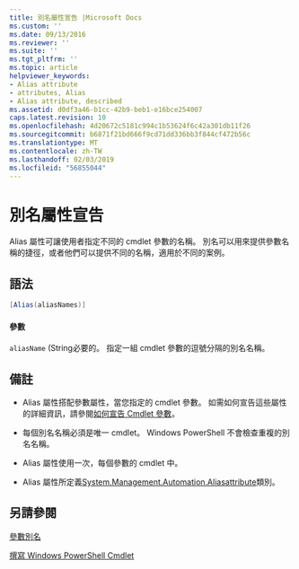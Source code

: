 ```yaml
---
title: 別名屬性宣告 |Microsoft Docs
ms.custom: ''
ms.date: 09/13/2016
ms.reviewer: ''
ms.suite: ''
ms.tgt_pltfrm: ''
ms.topic: article
helpviewer_keywords:
- Alias attribute
- attributes, Alias
- Alias attribute, described
ms.assetid: d0df3a46-b1cc-42b9-beb1-e16bce254007
caps.latest.revision: 10
ms.openlocfilehash: 4d20672c5181c994c1b53624f6c42a301db11f26
ms.sourcegitcommit: b6871f21bd666f9cd71dd336bb3f844cf472b56c
ms.translationtype: MT
ms.contentlocale: zh-TW
ms.lasthandoff: 02/03/2019
ms.locfileid: "56855044"
---
```

# <a name="alias-attribute-declaration"></a>別名屬性宣告

Alias 屬性可讓使用者指定不同的 cmdlet 參數的名稱。 別名可以用來提供參數名稱的捷徑，或者他們可以提供不同的名稱，適用於不同的案例。

## <a name="syntax"></a>語法

```csharp
[Alias(aliasNames)]
```

#### <a name="parameters"></a>參數

`aliasName` (String必要的。 指定一組 cmdlet 參數的逗號分隔的別名名稱。

## <a name="remarks"></a>備註

- Alias 屬性搭配參數屬性，當您指定的 cmdlet 參數。 如需如何宣告這些屬性的詳細資訊，請參閱[如何宣告 Cmdlet 參數](./how-to-declare-cmdlet-parameters.md)。

- 每個別名名稱必須是唯一 cmdlet。 Windows PowerShell 不會檢查重複的別名名稱。

- Alias 屬性使用一次，每個參數的 cmdlet 中。

- Alias 屬性所定義[System.Management.Automation.Aliasattribute](/dotnet/api/System.Management.Automation.AliasAttribute)類別。

## <a name="see-also"></a>另請參閱

[參數別名](./parameter-aliases.md)

[撰寫 Windows PowerShell Cmdlet](./writing-a-windows-powershell-cmdlet.md)
